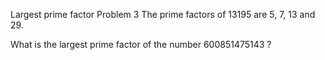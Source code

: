 Largest prime factor
Problem 3
The prime factors of 13195 are 5, 7, 13 and 29.

What is the largest prime factor of the number 600851475143 ?